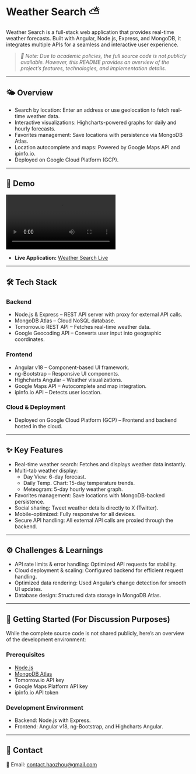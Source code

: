 # Weather Search ⛅

Weather Search is a full-stack web application that provides real-time weather forecasts. Built with Angular, Node.js, Express, and MongoDB, it integrates multiple APIs for a seamless and interactive user experience.

> *🔹 Note: Due to academic policies, the full source code is not publicly available. However, this README provides an overview of the project’s features, technologies, and implementation details.*

---

## 🌤️ Overview

- Search by location: Enter an address or use geolocation to fetch real-time weather data.
- Interactive visualizations: Highcharts-powered graphs for daily and hourly forecasts.
- Favorites management: Save locations with persistence via MongoDB Atlas.
- Location autocomplete and maps: Powered by Google Maps API and ipinfo.io.
- Deployed on Google Cloud Platform (GCP).

---

## 🔗 Demo

  <video src="https://github.com/user-attachments/assets/b829f8eb-ed6d-4605-be6f-672188d12d35"></video>

- **Live Application:** [Weather Search Live](https://csci571asgm3frontend.wl.r.appspot.com/)
---

## 🛠️ Tech Stack

### Backend
- Node.js & Express – REST API server with proxy for external API calls.
- MongoDB Atlas – Cloud NoSQL database.
- Tomorrow.io REST API – Fetches real-time weather data.
- Google Geocoding API – Converts user input into geographic coordinates.

### Frontend
- Angular v18 – Component-based UI framework.
- ng-Bootstrap – Responsive UI components.
- Highcharts Angular – Weather visualizations.
- Google Maps API – Autocomplete and map integration.
- ipinfo.io API – Detects user location.

### Cloud & Deployment
- Deployed on Google Cloud Platform (GCP) – Frontend and backend hosted in the cloud.

---

## ✨ Key Features

- Real-time weather search: Fetches and displays weather data instantly.
- Multi-tab weather display:  
  - Day View: 6-day forecast.  
  - Daily Temp. Chart: 15-day temperature trends.  
  - Meteogram: 5-day hourly weather graph.  
- Favorites management: Save locations with MongoDB-backed persistence.
- Social sharing: Tweet weather details directly to X (Twitter).
- Mobile-optimized: Fully responsive for all devices.
- Secure API handling: All external API calls are proxied through the backend.

---

## ⚙️ Challenges & Learnings

- API rate limits & error handling: Optimized API requests for stability.
- Cloud deployment & scaling: Configured backend for efficient request handling.
- Optimized data rendering: Used Angular’s change detection for smooth UI updates.
- Database design: Structured data storage in MongoDB Atlas.

---

## 🚀 Getting Started (For Discussion Purposes)
While the complete source code is not shared publicly, here’s an overview of the development environment:
### Prerequisites
- [Node.js](https://nodejs.org/)
- [MongoDB Atlas](https://www.mongodb.com/cloud/atlas)
- Tomorrow.io API key
- Google Maps Platform API key
- ipinfo.io API token

### Development Environment
- Backend: Node.js with Express.
- Frontend: Angular v18, ng-Bootstrap, and Highcharts Angular.

---

## 📧 Contact

📩 Email: [contact.haozhou@gmail.com](mailto:contact.haozhou@gmail.com)

